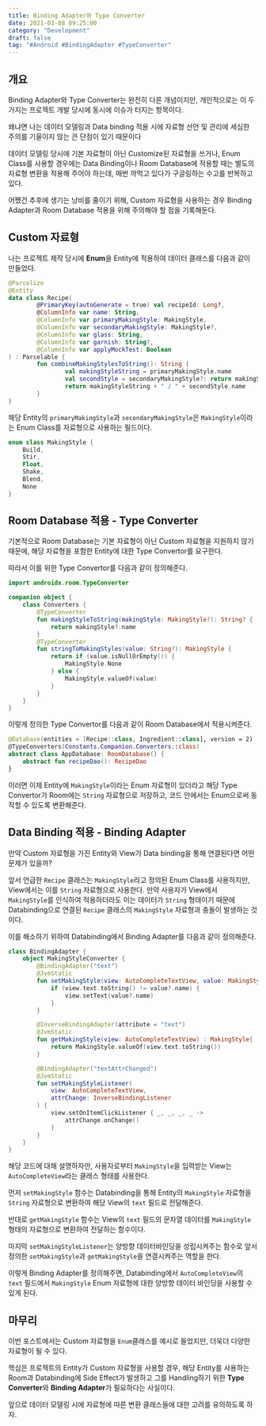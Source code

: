 ```yaml
---
title: Binding Adapter와 Type Converter
date: 2021-03-08 09:25:00
category: "Development"
draft: false
tag: "#Android #BindingAdapter #TypeConverter"
---
```


## 개요

Binding Adapter와 Type Converter는 완전히 다른 개념이지만, 개인적으로는 이 두가지는 프로젝트 개발 당시에 동시에 이슈가 터지는 항목이다.

왜냐면 나는 데이터 모델링과 Data binding 적용 시에 자료형 선언 및 관리에 세심한 주의를 기울이지 않는 큰 단점이 있기 때문이다

데이터 모델링 당시에 기본 자료형이 아닌 Customize된 자료형을 쓰거나, Enum Class를 사용할 경우에는 Data Binding이나 Room Database에 적용할 때는 별도의 자료형 변환을 적용해 주어야 하는데, 매번 까먹고 있다가 구글링하는 수고를 반복하고 있다.

어쨌건 추후에 생기는 낭비를 줄이기 위해, Custom 자료형을 사용하는 경우 Binding Adapter과 Room Database 적용을 위해 주의해야 할 점을 기록해둔다.

## Custom 자료형

나는 프로젝트 제작 당시에 **Enum**을 Entity에 적용하여 데이터 클래스를 다음과 같이 만들었다.

```kotlin
@Parcelize
@Entity
data class Recipe(
        @PrimaryKey(autoGenerate = true) val recipeId: Long?,
        @ColumnInfo var name: String,
        @ColumnInfo var primaryMakingStyle: MakingStyle,
        @ColumnInfo var secondaryMakingStyle: MakingStyle?,
        @ColumnInfo var glass: String,
        @ColumnInfo var garnish: String?,
        @ColumnInfo var applyMockTest: Boolean
) : Parcelable {
        fun combineMakingStylesToString(): String {
                val makingStyleString = primaryMakingStyle.name
                val secondStyle = secondaryMakingStyle?: return makingStyleString
                return makingStyleString + " / " + secondStyle.name
        }
}
```

해당 Entity의 `primaryMakingStyle`과 `secondaryMakingStyle`은 `MakingStyle`이라는 Enum Class를 자료형으로 사용하는 필드이다.

```kotlin
enum class MakingStyle {
    Build,
    Stir,
    Float,
    Shake,
    Blend,
    None
}
```

## Room Database 적용 - Type Converter

기본적으로 Room Database는 기본 자료형이 아닌 Custom 자료형을 지원하지 않기 때문에, 해당 자료형을 포함한 Entity에 대한 Type Convertor를 요구한다.

따라서 이를 위한 Type Convertor를 다음과 같이 정의해준다.

```kotlin
import androidx.room.TypeConverter

companion object {
    class Converters {
        @TypeConverter
        fun makingStyleToString(makingStyle: MakingStyle?): String? {
            return makingStyle?.name
        }
        @TypeConverter
        fun stringToMakingStyles(value: String?): MakingStyle {
            return if (value.isNullOrEmpty()) {
                MakingStyle.None
            } else {
                MakingStyle.valueOf(value)
            }
        }
    }
}
```

이렇게 정의한 Type Convertor를 다음과 같이 Room Database에서 적용시켜준다.

```kotlin
@Database(entities = [Recipe::class, Ingredient::class], version = 2)
@TypeConverters(Constants.Companion.Converters::class)
abstract class AppDatabase: RoomDatabase() {
    abstract fun recipeDao(): RecipeDao
}
```

이러면 이제 Entity에 `MakingStyle`이라는 Enum 자료형이 있더라고 해당 Type Convertor가 Room에는 `String` 자료형으로 저장하고, 코드 안에서는 Enum으로써 동작할 수 있도록 변환해준다.

## Data Binding 적용 - Binding Adapter

만약 Custom 자료형을 가진 Entity와 View가 Data binding을 통해 연결된다면 어떤 문제가 있을까?

앞서 언급한 `Recipe` 클래스는 `MakingStyle`라고 정의된 Enum Class를 사용하지만, View에서는 이를 `String` 자료형으로 사용한다. 만약 사용자가 View에서 `MakingStyle`를 인식하여 적용하더라도 이는 데이터가 `String` 형태이기 때문에 Databinding으로 연결된 `Recipe` 클래스의 `MakingStyle` 자료형과 충돌이 발생하는 것이다.

이를 해소하기 위하여 Databinding에서 Binding Adapter를 다음과 같이 정의해준다.

```kotlin
class BindingAdapter {
    object MakingStyleConverter {
        @BindingAdapter("text")
        @JvmStatic
        fun setMakingStyle(view: AutoCompleteTextView, value: MakingStyle?){
            if (view.text.toString() != value?.name) {
                view.setText(value?.name)
            }
        }

        @InverseBindingAdapter(attribute = "text")
        @JvmStatic
        fun getMakingStyle(view: AutoCompleteTextView) : MakingStyle{
            return MakingStyle.valueOf(view.text.toString())
        }

        @BindingAdapter("textAttrChanged")
        @JvmStatic
        fun setMakingStyleListener(
            view: AutoCompleteTextView,
            attrChange: InverseBindingListener
        ) {
            view.setOnItemClickListener { _, _, _, _ ->
                attrChange.onChange()
            }
        }
    }
}
```

해당 코드에 대해 설명하자만, 사용자로부터 `MakingStyle`을 입력받는 View는 `AutoCompleteView`라는 클래스 형태를 사용한다.

먼저 `setMakingStyle` 함수는 Databinding을 통해 Entity의 `MakingStyle` 자료형을 `String` 자료형으로 변환하여 해당 View의 `text` 필드로 전달해준다.

반대로 `getMakingStyle` 함수는 View의 `text` 필드의 문자열 데이터를 `MakingStyle` 형태의 자료형으로 변환하여 전달하는 함수이다.

마지막 `setMakingStyleListener`는 양방향 데이터바인딩을 성립시켜주는 함수로 앞서 정의한 `setMakingStyle`과 `getMakingStyle`을 연결시켜주는 역할을 한다.

이렇게 Binding Adapter를 정의해주면, Databinding에서 `AutoCompleteView`의 `text` 필드에서 `MakingStyle` Enum 자료형에 대한 양방향 데이터 바인딩을 사용할 수 있게 된다.

## 마무리

이번 포스트에서는 Custom 자료형을 `Enum`클래스를 예시로 들었지만, 더욱더 다양한 자료형이 될 수 있다.

핵심은 프로젝트의 Entity가 Custom 자료형을 사용할 경우, 해당 Entity를 사용하는 Room과 Databinding에 Side Effect가 발생하고 그를 Handling하기 위한 **Type Converter**와 **Binding Adapter**가 필요하다는 사실이다.

앞으로 데이터 모델링 시에 자료형에 따른 변환 클래스들에 대한 고려를 유의하도록 하자.

